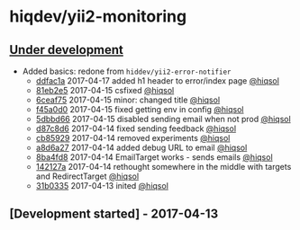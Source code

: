 # hiqdev/yii2-monitoring

## [Under development]

- Added basics: redone from `hiddev/yii2-error-notifier`
    - [ddfac1a] 2017-04-17 added h1 header to error/index page [@hiqsol]
    - [81eb2e5] 2017-04-15 csfixed [@hiqsol]
    - [6ceaf75] 2017-04-15 minor: changed title [@hiqsol]
    - [f45a0d0] 2017-04-15 fixed getting env in config [@hiqsol]
    - [5dbbd66] 2017-04-15 disabled sending email when not prod [@hiqsol]
    - [d87c8d6] 2017-04-14 fixed sending feedback [@hiqsol]
    - [cb85929] 2017-04-14 removed experiments [@hiqsol]
    - [a8d6a27] 2017-04-14 added debug URL to email [@hiqsol]
    - [8ba4fd8] 2017-04-14 EmailTarget works - sends emails [@hiqsol]
    - [142127a] 2017-04-14 rethought somewhere in the middle with targets and RedirectTarget [@hiqsol]
    - [31b0335] 2017-04-13 inited [@hiqsol]

## [Development started] - 2017-04-13

[@hiqsol]: https://github.com/hiqsol
[sol@hiqdev.com]: https://github.com/hiqsol
[@SilverFire]: https://github.com/SilverFire
[d.naumenko.a@gmail.com]: https://github.com/SilverFire
[@tafid]: https://github.com/tafid
[andreyklochok@gmail.com]: https://github.com/tafid
[@BladeRoot]: https://github.com/BladeRoot
[bladeroot@gmail.com]: https://github.com/BladeRoot
[ddfac1a]: https://github.com/hiqdev/yii2-monitoring/commit/ddfac1a
[81eb2e5]: https://github.com/hiqdev/yii2-monitoring/commit/81eb2e5
[6ceaf75]: https://github.com/hiqdev/yii2-monitoring/commit/6ceaf75
[f45a0d0]: https://github.com/hiqdev/yii2-monitoring/commit/f45a0d0
[5dbbd66]: https://github.com/hiqdev/yii2-monitoring/commit/5dbbd66
[d87c8d6]: https://github.com/hiqdev/yii2-monitoring/commit/d87c8d6
[cb85929]: https://github.com/hiqdev/yii2-monitoring/commit/cb85929
[a8d6a27]: https://github.com/hiqdev/yii2-monitoring/commit/a8d6a27
[8ba4fd8]: https://github.com/hiqdev/yii2-monitoring/commit/8ba4fd8
[142127a]: https://github.com/hiqdev/yii2-monitoring/commit/142127a
[31b0335]: https://github.com/hiqdev/yii2-monitoring/commit/31b0335
[Under development]: https://github.com/hiqdev/yii2-monitoring/releases
